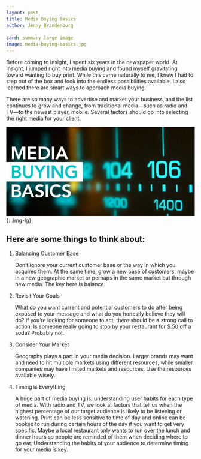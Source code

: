 ```yaml
---
layout: post
title: Media Buying Basics
author: Jenny Brandenburg

card: summary large image
image: media-buying-basics.jpg
---
```


Before coming to Insight, I spent six years in the newspaper world. At Insight, I jumped right into media buying and found myself gravitating toward wanting to buy print. While this came naturally to me, I knew I had to step out of the box and look into the endless possibilities available. I also learned there are smart ways to approach media buying.

There are so many ways to advertise and market your business, and the list continues to grow and change, from traditional media—such as radio and TV—to the newest player, mobile. Several factors should go into selecting the right media for your client.

![media-buying-basics](/img/media-buying-basics.jpg){: .img-lg}

## Here are some things to think about:

1. Balancing Customer Base

    Don’t ignore your current customer base or the way in which you acquired them. At the same time, grow a new base of customers, maybe in a new geographic market or perhaps in the same market but through new media. The key here is balance.

2. Revisit Your Goals

    What do you want current and potential customers to do after being exposed to your message and what do you honestly believe they will do? If you’re looking for someone to act, there should be a strong call to action. Is someone really going to stop by your restaurant for $.50 off a soda? Probably not.

3. Consider Your Market

    Geography plays a part in your media decision. Larger brands may want and need to hit multiple markets using different resources, while smaller companies may have limited markets and resources. Use the resources available wisely.

4. Timing is Everything

    A huge part of media buying is, understanding user habits for each type of media. With radio and TV, we look at factors that tell us when the highest percentage of our target audience is likely to be listening or watching. Print can be less sensitive to time of day and online can be booked to run during certain hours of the day if you want to get very specific. Maybe a local restaurant only wants to run over the lunch and dinner hours so people are reminded of them when deciding where to go eat. Understanding the habits of your audience to determine timing for your media is key.

